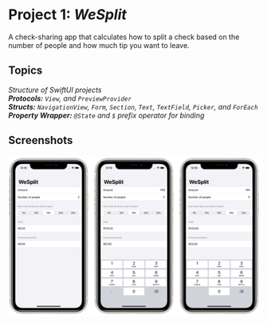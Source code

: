 # Project 1: *WeSplit*

A check-sharing app that calculates how to split a check based on the number of people and how much tip you want to leave.

## Topics
*Structure of SwiftUI projects  
**Protocols:** `View`, and `PreviewProvider`  
**Structs:** `NavigationView`, `Form`, `Section`, `Text`, `TextField`, `Picker`, and `ForEach`  
**Property Wrapper:** `@State` and `$` prefix operator for binding*

## Screenshots

![Screenshots](Screenshots/Combined.png)